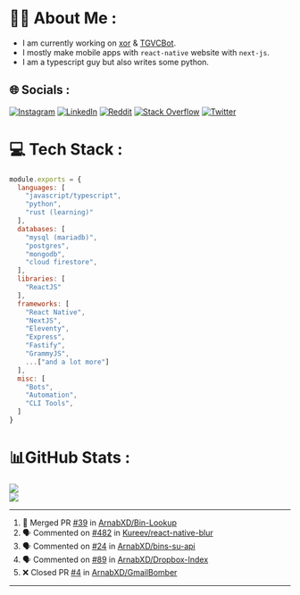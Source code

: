 # 🧑‍💻 About Me :
* I am currently working on [xor](https://github.com/xorgram/xor) & [TGVCBot](https://github.com/ArnabXD/TGVCBot).
* I mostly make mobile apps with `react-native` website with `next-js`.
* I am a typescript guy but also writes some python.

## 🌐 Socials :
[![Instagram](https://img.shields.io/badge/Instagram-%23E4405F.svg?logo=Instagram&logoColor=white)](https://instagram.com/arnabparyali) [![LinkedIn](https://img.shields.io/badge/LinkedIn-%230077B5.svg?logo=linkedin&logoColor=white)](https://linkedin.com/in/arnabparyali) [![Reddit](https://img.shields.io/badge/Reddit-%23FF4500.svg?logo=Reddit&logoColor=white)](https://reddit.com/user/ArnabXD) [![Stack Overflow](https://img.shields.io/badge/-Stackoverflow-FE7A16?logo=stack-overflow&logoColor=white)](https://stackoverflow.com/users/12250600) [![Twitter](https://img.shields.io/badge/Twitter-%231DA1F2.svg?logo=Twitter&logoColor=white)](https://twitter.com/arnabparyali) 

# 💻 Tech Stack :

```js
module.exports = {
  languages: [
    "javascript/typescript",
    "python",
    "rust (learning)"
  ],
  databases: [
    "mysql (mariadb)",
    "postgres",
    "mongodb",
    "cloud firestore",
  ],
  libraries: [
    "ReactJS"
  ],
  frameworks: [
    "React Native",
    "NextJS",
    "Eleventy",
    "Express",
    "Fastify",
    "GrammyJS",
    ...["and a lot more"]
  ],
  misc: [
    "Bots",
    "Automation",
    "CLI Tools",
  ]
}
```

# 📊GitHub Stats :
![](https://github-readme-stats.vercel.app/api?username=ArnabXD&theme=tokyonight&hide_border=false&include_all_commits=false&count_private=false)<br/>
![](https://github-readme-stats.vercel.app/api/top-langs/?username=ArnabXD&theme=tokyonight&hide_border=false&include_all_commits=false&count_private=false&layout=compact)

---

<!--START_SECTION:activity-->
1. 🎉 Merged PR [#39](https://github.com/ArnabXD/Bin-Lookup/pull/39) in [ArnabXD/Bin-Lookup](https://github.com/ArnabXD/Bin-Lookup)
2. 🗣 Commented on [#482](https://github.com/Kureev/react-native-blur/issues/482) in [Kureev/react-native-blur](https://github.com/Kureev/react-native-blur)
3. 🗣 Commented on [#24](https://github.com/ArnabXD/bins-su-api/issues/24) in [ArnabXD/bins-su-api](https://github.com/ArnabXD/bins-su-api)
4. 🗣 Commented on [#89](https://github.com/ArnabXD/Dropbox-Index/issues/89) in [ArnabXD/Dropbox-Index](https://github.com/ArnabXD/Dropbox-Index)
5. ❌ Closed PR [#4](https://github.com/ArnabXD/GmailBomber/pull/4) in [ArnabXD/GmailBomber](https://github.com/ArnabXD/GmailBomber)
<!--END_SECTION:activity-->

---
